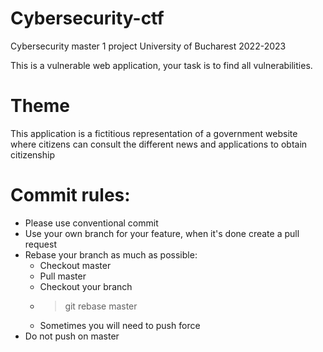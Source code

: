 # Cybersecurity-ctf
Cybersecurity master 1 project University of Bucharest 2022-2023

This is a vulnerable web application, your task is to find all vulnerabilities.


# Theme
This application is a fictitious representation of a government website where citizens can consult the different news and applications to obtain citizenship


# Commit rules:

- Please use conventional commit
- Use your own branch for your feature, when it's done create a pull request
- Rebase your branch as much as possible:
  - Checkout master
  - Pull master
  - Checkout your branch
  - > git rebase master
  - Sometimes you will need to push force
- Do not push on master 
